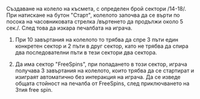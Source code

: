 Създаване на колело на късмета, с определен брой сектори /14-18/.
При натискане на бутон "Старт", колелото започва да се върти по посока
на часовниковата стрелка /въртенето да продължи около 5 сек./. След това
да изкара печалбата на играча.

1. При 10 завъртания на колелото то трябва да спре 3 пъти един конкретен
сектор и 2 пъти в друг сектор, като не трябва да спира
два последователни пъти в тези сектори два сектора.

2. Да има сектор "FreeSpins", при попадането в този сектор, играча
получава 3 завъртания на колелото, които трябва да се стартират и изиграят автоматично без интеракция на
играча. Да се изведе общата стойност на печалба от FreeSpins, след приключването на 3тия free spin.
